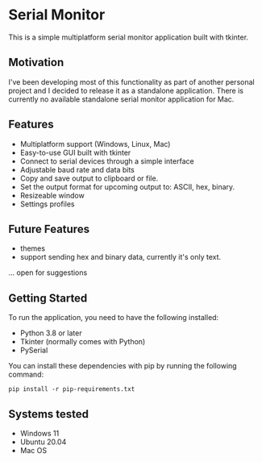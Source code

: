 # Serial Monitor

This is a simple multiplatform serial monitor application built with tkinter.

## Motivation

I've been developing most of this functionality as part of another personal project and I decided
to release it as a standalone application.
There is currently no available standalone serial monitor application for Mac.

## Features

- Multiplatform support (Windows, Linux, Mac)
- Easy-to-use GUI built with tkinter
- Connect to serial devices through a simple interface
- Adjustable baud rate and data bits
- Copy and save output to clipboard or file.
- Set the output format for upcoming output to: ASCII, hex, binary.
- Resizeable window
- Settings profiles

## Future Features

- themes
- support sending hex and binary data, currently it's only text.

... open for suggestions

## Getting Started

To run the application, you need to have the following installed:

- Python 3.8 or later
- Tkinter (normally comes with Python)
- PySerial

You can install these dependencies with pip by running the following command:

`pip install -r pip-requirements.txt`


## Systems tested

- Windows 11
- Ubuntu 20.04
- Mac OS

